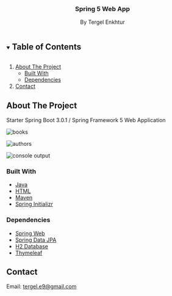 <!-- PROJECT -->
<br />
<p align="center">
    <h3 align="center">Spring 5 Web App</h3>
    <p align="center">
        By Tergel Enkhtur
    </p>

<!-- TABLE OF CONTENTS -->
<details open="open">
  <summary><h2 style="display: inline-block">Table of Contents</h2></summary>
  <ol>
    <li>
      <a href="#about-the-project">About The Project</a>
      <ul>
        <li><a href="#built-with">Built With</a></li>
        <li><a href="#dependencies">Dependencies</a></li>
      </ul>
    </li>
    <li><a href="#contact">Contact</a></li>
  </ol>
</details>

<!-- ABOUT THE PROJECT -->
## About The Project

Starter Spring Boot 3.0.1 / Spring Framework 5 Web Application

![books](https://user-images.githubusercontent.com/78391043/211244310-f6915b34-3fdd-4009-b983-188297b86b68.png)

![authors](https://user-images.githubusercontent.com/78391043/211242687-7a3d579f-5195-4f08-a6f3-527e6a585776.png)

![console output](https://user-images.githubusercontent.com/78391043/211244320-ace98507-8fce-45bf-9582-503a35b39342.png)

### Built With

* [Java](https://www.java.com/en/)
* [HTML](https://html.spec.whatwg.org)
* [Maven](https://mvnrepository.com)
* [Spring Initializr](https://start.spring.io)

### Dependencies

* [Spring Web](https://mvnrepository.com/artifact/org.springframework/spring-web)
* [Spring Data JPA](https://mvnrepository.com/artifact/org.springframework.data/spring-data-jpa)
* [H2 Database](https://mvnrepository.com/artifact/com.h2database/h2)
* [Thymeleaf](https://mvnrepository.com/artifact/org.thymeleaf/thymeleaf)


<!-- CONTACT -->
## Contact

Email: [tergel.e9@gmail.com](mailto:tergel.e9@gmail.com)
